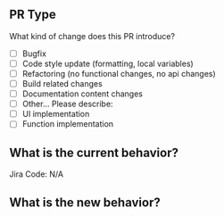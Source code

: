 ## PR Type

What kind of change does this PR introduce?

<!-- Please check the one that applies to this PR using "x". -->

- [ ] Bugfix
- [ ] Code style update (formatting, local variables)
- [ ] Refactoring (no functional changes, no api changes)
- [ ] Build related changes
- [ ] Documentation content changes
- [ ] Other... Please describe:
- [ ] UI implementation
- [ ] Function implementation

## What is the current behavior?

<!-- Please describe the current behavior that you are modifying, or link to a relevant issue. -->

Jira Code: N/A

## What is the new behavior?
